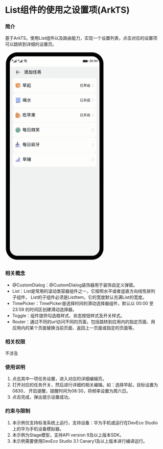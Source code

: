 # List组件的使用之设置项(ArkTS)

### 简介
基于ArkTS，使用List组件以及路由能力，实现一个设置列表，点击对应的设置项可以跳转到详细的设置页。

![](screenshots/List_usage_hdc.gif)

### 相关概念
- @CustomDialog：@CustomDialog装饰器用于装饰自定义弹窗。
- List：List是常用的滚动类容器组件之一，它按照水平或者竖直方向线性排列子组件， List的子组件必须是ListItem，它的宽度默认充满List的宽度。
- TimePicker：TimePicker是选择时间的滑动选择器组件，默认以 00:00 至 23:59 的时间区创建滑动选择器。
- Toggle：组件提供勾选框样式、状态按钮样式及开关样式。
- Router：通过不同的url访问不同的页面，包括跳转到应用内的指定页面、用应用内的某个页面替换当前页面、返回上一页面或指定的页面等。


### 相关权限
不涉及

### 使用说明
1.  点击其中一项任务设置，进入对应的详细编辑页。
2.  打开对应的任务开关，然后进行详细的相关编辑。如：选择早起，目标设置为0830， 开启提醒，提醒时间为08:30，将频率设置为周六日。
3.  点击完成，弹出提示设置成功。

### 约束与限制
1. 本示例仅支持标准系统上运行，支持设备：华为手机或运行在DevEco Studio上的华为手机设备模拟器。
2. 本示例为Stage模型，支持API version 9及以上版本SDK。
3. 本示例需要使用DevEco Studio 3.1 Canary1及以上版本进行编译运行。

